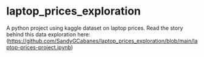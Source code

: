 # laptop_prices_exploration
A python project using kaggle dataset on laptop prices. 
Read the story behind this data exploration here: (https://github.com/SandyGCabanes/laptop_prices_exploration/blob/main/laptop-prices-project.ipynb)

